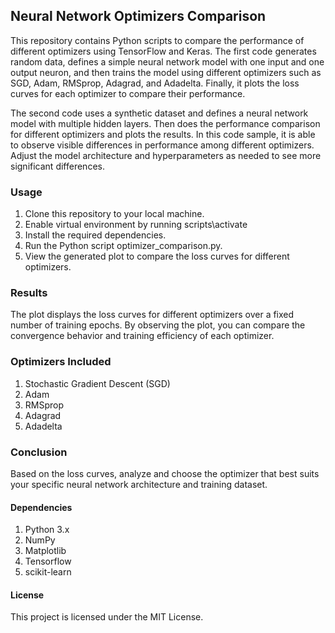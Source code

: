 ## Neural Network Optimizers Comparison
This repository contains Python scripts to compare the performance of different optimizers using TensorFlow and Keras. The first code generates random data, defines a simple neural network model with one input and one output neuron, and then trains the model using different optimizers such as SGD, Adam, RMSprop, Adagrad, and Adadelta. Finally, it plots the loss curves for each optimizer to compare their performance.

The second code uses a synthetic dataset and defines a neural network model with multiple hidden layers. Then does the performance comparison for different optimizers and plots the results. In this code sample, it is able to observe visible differences in performance among different optimizers. Adjust the model architecture and hyperparameters as needed to see more significant differences.


### Usage
1. Clone this repository to your local machine.
1. Enable virtual environment by running scripts\activate
1. Install the required dependencies.
1. Run the Python script optimizer_comparison.py.
1. View the generated plot to compare the loss curves for different optimizers.

### Results
The plot displays the loss curves for different optimizers over a fixed number of training epochs. By observing the plot, you can compare the convergence behavior and training efficiency of each optimizer.

### Optimizers Included
1. Stochastic Gradient Descent (SGD)
1. Adam
1. RMSprop
1. Adagrad
1. Adadelta

### Conclusion
Based on the loss curves, analyze and choose the optimizer that best suits your specific neural network architecture and training dataset.

#### Dependencies
1. Python 3.x
1. NumPy
1. Matplotlib
1. Tensorflow
1. scikit-learn

#### License
This project is licensed under the MIT License.